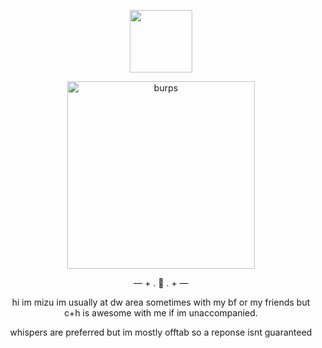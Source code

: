 <p align="center"> <img width="100" <img src="https://komarev.com/ghpvc/?username=dapperlyfestive&color=yellow&style=for-the-badge&label=balloons">
<p align="center"> <img width="300" src="https://file.garden/ZeQWIBqOoVX2psSC/e73c4280-474b-49f2-bdc2-1ef5316c6927.jpeg" alt="burps">


<p align="center"> — + . 🎈 . + —

<p align="center"> hi im mizu im usually at dw area sometimes with my bf or my friends but c+h is awesome with me if im unaccompanied.
  
<p align="center"> whispers are preferred but im mostly offtab so a reponse isnt guaranteed
